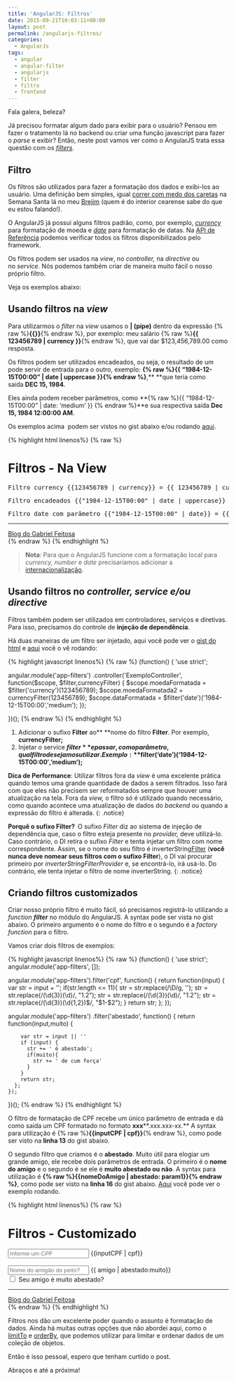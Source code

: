 ```yaml
---
title: 'AngularJS: Filtros'
date: 2015-09-21T10:03:11+00:00
layout: post
permalink: /angularjs-filtros/
categories:
  - AngularJs
tags:
  - angular
  - angular-filter
  - angularjs
  - filter
  - filtro
  - frontend
---
```

Fala galera, beleza?

Já precisou formatar algum dado para exibir para o usuário? Pensou em fazer o tratamento lá no backend ou criar uma função javascript para fazer o _parse_ e exibir? Então, neste post vamos ver como o AngularJS trata essa questão com os _<a href="https://docs.angularjs.org/guide/filter" target="_blank">filters</a>._
<!--more-->

## Filtro

Os filtros são utilizados para fazer a formatação dos dados e exibi-los ao usuário. Uma definição bem simples, igual <a href="http://www.onordeste.com/onordeste/enciclopediaNordeste/index.php?titulo=Caretas,+Semana+Santa&ltr=C&id_perso=5219" target="_blank">correr com medo dos caretas</a> na Semana Santa lá no meu <a href="https://pt.wikipedia.org/wiki/Brejo_Santo" target="_blank">Brejim</a> (quem é do interior cearense sabe do que eu estou falando!).

O AngularJS já possui alguns filtros padrão, como, por exemplo, _<a href="https://docs.angularjs.org/api/ng/filter/currency" target="_blank">currency</a>_ para formatação de moeda e _<a href="https://docs.angularjs.org/api/ng/filter/date" target="_blank">date</a>_ para formatação de datas. Na <a href="https://docs.angularjs.org/api/ng/filter" target="_blank">API de Referência</a> podemos verificar todos os filtros disponibilizados pelo framework.

Os filtros podem ser usados na _view_, no _controller,_ na _directive_ ou no _service._ Nós podemos também criar de maneira muito fácil o nosso próprio filtro.

Veja os exemplos abaixo:

## Usando filtros na <em>view</em>

Para utilizarmos o _filter_ na _view_ usamos o **&#124; (pipe)** dentro da expressão {% raw %}**{{}}**{% endraw %}, por exemplo: meu salário {% raw %}**{{ 123456789 &#124; currency }}**{% endraw %}, que vai dar $123,456,789.00 como resposta.

Os filtros podem ser utilizados encadeados, ou seja, o resultado de um pode servir de entrada para o outro, exemplo: **{% raw %}{{ &#8220;1984-12-15T00:00&#8221; &#124; date &#124; uppercase }}{% endraw %}**,** **que teria como saída **DEC 15, 1984**.

Eles ainda podem receber parâmetros, como **{% raw %}{{ &#8220;1984-12-15T00:00&#8221; &#124; date: &#8216;medium&#8217; }} {% endraw %}**e sua respectiva saída **Dec 15, 1984 12:00:00 AM**.

Os exemplos acima  podem ser vistos no gist abaixo e/ou rodando <a href="https://gabrielfeitosa.github.io/exemplos/angularjs/filter/filter-view.html" target="_blank">aqui</a>.

{% highlight html linenos%}
{% raw %}
<!DOCTYPE html>
<html ng-app="app-filters">

<head>
    <meta charset="UTF-8">
    <title>Blog do Gabriel Feitosa > AngularJS: Filtros</title>
</head>

<body>
    <h1>Filtros - Na View</h1>
    <pre>Filtro currency {{123456789 | currency}} = {{ 123456789 | currency}}</pre>
    <pre>Filtro encadeados {{"1984-12-15T00:00" | date | uppercase}} = {{ "1984-12-15T00:00" | date | uppercase}}</pre>
    <pre>Filtro date com parâmetro {{"1984-12-15T00:00" | date}} = {{ "1984-12-15T00:00" | date:'medium'}}</pre>
    <footer>
        <hr/>
        <a href="http://www.gabrielfeitosa.github.io"> Blog do Gabriel Feitosa</a>
    </footer>
    <script src="https://ajax.googleapis.com/ajax/libs/angularjs/1.4.4/angular.min.js"></script>
    <script src="app.js"></script>
</body>
</html>
{% endraw %}
{% endhighlight %}

><strong>Nota</strong>: Para que o AngularJS funcione com a formatação local para <em>currency, number </em>e <em>date </em>precisaríamos adicionar a <a href="https://docs.angularjs.org/guide/i18n" target="_blank">internacionalização</a>.

## Usando filtros no _controller, service e/ou directive_

Filtros também podem ser utilizados em controladores, serviços e diretivas. Para isso, precisamos do controle de **injeção de dependência**.

Há duas maneiras de um filtro ser injetado, aqui você pode ver o <a href="https://gist.github.com/gabrielfeitosa/8e355c104cd781c9e39f#file-filter-controller-html" target="_blank">gist do html</a> e <a href="https://gabrielfeitosa.github.io/exemplos/angularjs/filter/filter-controller.html" target="_blank">aqui</a> você o vê rodando:

{% highlight javascript linenos%}
{% raw %}
(function() {
  'use strict';

  angular.module('app-filters')
    .controller('ExemploController', function($scope, $filter,currencyFilter) {
      $scope.moedaFormatada = $filter('currency')(123456789);
      $scope.moedaFormatada2 = currencyFilter(123456789);
      $scope.dataFormatada = $filter('date')('1984-12-15T00:00','medium');
    });

})();
{% endraw %}
{% endhighlight %}

1. Adicionar o sufixo **Filter** ao** **nome do filtro **<nomeDoFiltro>Filter**. Por exemplo, **currencyFilter;**
2. Injetar o service **$filter **e passar, como parâmetro, qual filtro desejamos utilizar. 
Exemplo: **$filter(&#8216;date&#8217;)(&#8216;1984-12-15T00:00&#8242;,&#8217;medium&#8217;);**

<strong>Dica de Performance</strong>: Utilizar filtros fora da <em>view</em> é uma excelente prática quando temos uma grande quantidade de dados a serem filtrados. Isso fará com que eles não precisem ser reformatados sempre que houver uma atualização na tela. Fora da <em>view, </em>o filtro só é utilizado quando necessário, como quando acontece uma atualização de dados do <em>backend</em> ou quando a expressão do filtro é alterada.
{: .notice}

<strong>Porquê o sufixo Filter?  </strong>O sufixo <em>Filter</em> diz ao sistema de injeção de dependência que, caso o filtro esteja presente no <em>provider, </em>deve utilizá-lo. Caso contrário, o DI retira o sufixo <em>Filter</em> e tenta injetar um filtro com nome correspondente. Assim, se o nome do seu filtro é inverterString<span style="text-decoration: underline;">Filter</span> (<strong>você nunca deve nomear seus filtros com o sufixo Filter</strong>), o DI vai procurar primeiro por <em>inverterStringFilterProvider</em> e, se encontrá-lo, irá usá-lo. Do contrário, ele tenta injetar o filtro de nome inverterString.
{: .notice}

## Criando filtros customizados

Criar nosso próprio filtro é muito fácil, só precisamos registrá-lo utilizando a _function_ _**filter**_ no módulo do AngularJS. A syntax pode ser vista no gist abaixo. O primeiro argumento é o nome do filtro e o segundo é a _factory function_ para o filtro.

Vamos criar dois filtros de exemplos:

{% highlight javascript linenos%}
{% raw %}
(function() {
  'use strict';
  angular.module('app-filters', []);

  angular.module('app-filters').filter('cpf', function() {
    return function(input) {
      var str = input + '';
      if(str.length <= 11){
        str = str.replace(/\D/g, '');
        str = str.replace(/(\d{3})(\d)/, "$1.$2");
        str = str.replace(/(\d{3})(\d)/, "$1.$2");
        str = str.replace(/(\d{3})(\d{1,2})$/, "$1-$2");
      }
      return str;
    };
  });

  angular.module('app-filters')
    .filter('abestado', function() {
      return function(input,muito) {
        
        var str = input || ''
        if (input) {
          str += ' é abestado';
          if(muito){
            str += ' de cum força'
          }
        }
        return str;
      };
    });
})();
{% endraw %}
{% endhighlight %}

O filtro de formatação de CPF recebe um único parâmetro de entrada e dá como saída um CPF formatado no formato **xxx****.xxx.xxx-xx.** A syntax para utilização é {% raw %}**{{inputCPF &#124; cpf}}**{% endraw %}, como pode ser visto na **linha 13** do gist abaixo.

O segundo filtro que criamos é o **abestado**. Muito útil para elogiar um grande amigo, ele recebe dois parâmetros de entrada. O primeiro é o **nome do amigo** e o segundo é se ele é **muito abestado ou não**. A syntax para utilização é **{% raw %}{{nomeDoAmigo &#124; abestado: param1}}{% endraw %}**, como pode ser visto na **linha 16** do gist abaixo. <a href="https://gabrielfeitosa.github.io/exemplos/angularjs/filter/filter-custom.html" target="_blank">Aqui</a> você pode ver o exemplo rodando<span style="color: #000000;">.</span>

{% highlight html linenos%}
{% raw %}
<!DOCTYPE html>
<html ng-app="app-filters">

<head>
    <meta charset="UTF-8">
    <title>Blog do Gabriel Feitosa > AngularJS: Filtros</title>
</head>

<body>
    <h1>Filtros - Customizado</h1>
    <input placeholder="Informe um CPF" ng-model="inputCPF"/>
    {{inputCPF | cpf}}
    <br><br>
    <input placeholder="Nome do amigão do peito?" ng-model="amigo"/> 
    {{ amigo | abestado:muito}}
    <br>
    <input type="checkbox" ng-model="muito"/> Seu amigo é muito abestado?
    <footer>
        <hr/>
        <a href="http://www.gabrielfeitosa.github.io"> Blog do Gabriel Feitosa</a>
    </footer>
    <script src="https://ajax.googleapis.com/ajax/libs/angularjs/1.4.4/angular.min.js"></script>
    <script src="app.js"></script>
</body>
</html>
{% endraw %}
{% endhighlight %}

Filtros nos dão um excelente poder quando o assunto é formatação de dados. Ainda há muitas outras opções que não abordei aqui, como o <a href="https://docs.angularjs.org/api/ng/filter/limitTo" target="_blank">limitTo</a> e <a href="https://docs.angularjs.org/api/ng/filter/orderBy" target="_blank">orderBy</a>, que podemos utilizar para limitar e ordenar dados de um coleção de objetos.

Então é isso pessoal, espero que tenham curtido o post.

Abraços e até a próxima!